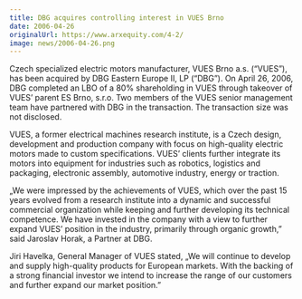 ```yaml
---
title: DBG acquires controlling interest in VUES Brno
date: 2006-04-26
originalUrl: https://www.arxequity.com/4-2/
image: news/2006-04-26.png
---
```


Czech specialized electric motors manufacturer, VUES Brno a.s. (“VUES”), has been acquired by DBG Eastern Europe II, LP (“DBG”). On April 26, 2006, DBG completed an LBO of a 80% shareholding in VUES through takeover of VUES’ parent ES Brno, s.r.o. Two members of the VUES senior management team have partnered with DBG in the transaction. The transaction size was not disclosed.

VUES, a former electrical machines research institute, is a Czech design, development and production company with focus on high-quality electric motors made to custom specifications. VUES’ clients further integrate its motors into equipment for industries such as robotics, logistics and packaging, electronic assembly, automotive industry, energy or traction.

„We were impressed by the achievements of VUES, which over the past 15 years evolved from a research institute into a dynamic and successful commercial organization while keeping and further developing its technical competence. We have invested in the company with a view to further expand VUES’ position in the industry, primarily through organic growth,” said Jaroslav Horak, a Partner at DBG.

Jiri Havelka, General Manager of VUES stated, „We will continue to develop and supply high-quality products for European markets. With the backing of a strong financial investor we intend to increase the range of our customers and further expand our market position.”
